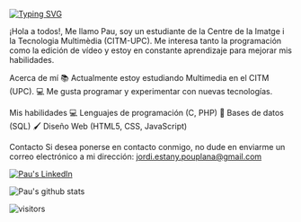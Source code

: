[![Typing SVG](https://readme-typing-svg.demolab.com?font=Fira+Code&pause=1000&width=435&lines=Hello+there%2C+I'm+Pau+%F0%9F%91%8B%F0%9F%8F%BB)](https://git.io/typing-svg)

¡Hola a todos!, Me llamo Pau, soy un estudiante de la Centre de la Imatge i la Tecnologia Multimèdia (CITM-UPC). Me interesa tanto la programación como la edición de vídeo y estoy en constante aprendizaje para mejorar mis habilidades.

Acerca de mí
📚 Actualmente estoy estudiando Multimedia en el CITM (UPC).
💻 Me gusta programar y experimentar con nuevas tecnologías.

Mis habilidades
💻 Lenguajes de programación (C, PHP)
💾 Bases de datos (SQL)
🖌️ Diseño Web (HTML5, CSS, JavaScript)

Contacto
Si desea ponerse en contacto conmigo, no dude en enviarme un correo electrónico a mi dirección: jordi.estany.pouplana@gmail.com

<a href="https://www.linkedin.com/in/pau-costa-forns/" target="blank"><img src="https://img.shields.io/badge/LinkedIn-0077B5?style=for-the-badge&logo=linkedin&logoColor=white" alt="Pau's LinkedIn"/></a>

![Pau's github stats](https://github-readme-stats.vercel.app/api?username=PauCosta&show_icons=true&theme=dracula&hide=contribs&count_private=true)

![visitors](https://pageview.vercel.app/?github_user=PauCosta)

<!--
**PauCosta/PauCosta** is a ✨ _special_ ✨ repository because its `README.md` (this file) appears on your GitHub profile.

Here are some ideas to get you started:

- 🔭 I’m currently working on ...
- 🌱 I’m currently learning ...
- 👯 I’m looking to collaborate on ...
- 🤔 I’m looking for help with ...
- 💬 Ask me about ...
- 📫 How to reach me: ...
- 😄 Pronouns: ...
- ⚡ Fun fact: ...
-->
